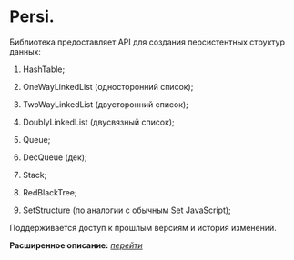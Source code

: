 # Persi.

Библиотека предоставляет API для создания персистентных структур данных:

1. HashTable;

2. OneWayLinkedList (односторонний список);

3. TwoWayLinkedList (двусторонний список);

4. DoublyLinkedList (двусвязный список);

5. Queue;

6. DecQueue (дек);

7. Stack;

8. RedBlackTree;

9. SetStructure (по аналогии с обычным Set JavaScript);

Поддерживается доступ к прошлым версиям и история изменений.

**Расширенное описание:** [_перейти_](./src/README.md)